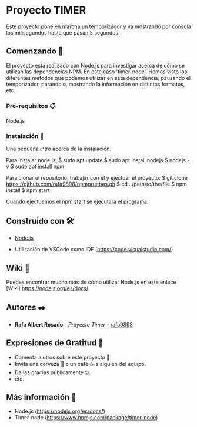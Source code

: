 # Proyecto TIMER

Este proyecto pone en marcha un temporizador y va mostrando por consola los milisegundos hasta que pasan 5 segundos.

## Comenzando 🚀

El proyecto está realizado con Node.js para investigar acerca de cómo se utilizan las dependencias NPM. En este caso 'timer-node'. Hemos visto los diferentes métodos que podemos utilizar en esta dependencia, pausando el temporizador, parándolo, mostrando la información en distintos formatos, etc.


### Pre-requisitos 📋

Node.js

### Instalación 🔧
Una pequeña intro acerca de la instalación.

Para instalar node.js:
$ sudo apt update
$ sudo apt install nodejs
$ nodejs -v
$ sudo apt install npm

Para clonar el repositorio, trabajar con él y ejectuar el proyecto: 
$ git clone https://github.com/rafa9898/npmpruebas.git
$ cd ../path/to/the/file
$ npm install
$ npm start

Cuando ejectuemos el npm start se ejecutará el programa.

## Construido con 🛠️

* [Node.js](https://nodejs.org/es/docs/)

* Utilización de VSCode como IDE (https://code.visualstudio.com/)

## Wiki 📖

Puedes encontrar mucho más de cómo utilizar Node.js en este enlace [Wiki] https://nodejs.org/es/docs/

## Autores ✒️

* **Rafa Albert Rosado** - *Proyecto Timer* - [rafa9898](https://github.com/rafa9898)

## Expresiones de Gratitud 🎁

* Comenta a otros sobre este proyecto 📢
* Invita una cerveza 🍺 o un café ☕ a alguien del equipo. 
* Da las gracias públicamente 🤓.
* etc.

## Más información 📖
* Node.js (https://nodejs.org/es/docs/)
* Timer-node (https://www.npmjs.com/package/timer-node)

